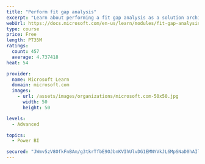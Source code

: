 ```yaml
---
title: "Perform fit gap analysis"
excerpt: "Learn about performing a fit gap analysis as a solution architect for Dynamics 365 and Microsoft Power Platform."
webUrl: https://docs.microsoft.com/en-us/learn/modules/fit-gap-analysis/
type: course
price: Free
length: PT35M
ratings:
  count: 457
  average: 4.737418
heat: 54

provider:
  name: Microsoft Learn
  domain: microsoft.com
  images:
    - url: /assets/images/organizations/microsoft.com-50x50.jpg
      width: 50
      height: 50

levels:
  - Advanced

topics:
  - Power BI

secured: "JWmv5zV8OfkFnBAm/g3tkrTfbE9OJbnKVIhUlvDG1EMNYVkJL6MpSNaD0hAIllXayA1mwgPmQue03cww/FGEvvosbJphmhCN+0SF+Kei+PXk990t5sxjf+ewuyTCezldgnlRM57460Va0yByncZNX05inMp73t65CCx0BS2HnOFbSIUWlmcZwkHT8tTDzUOogYDAIxyRa+orATb1nG28kG2sKfaKtqgdIudXx6dcp21HwMYBUrq0JVG4kueesfc97epUmPuDi2rjz41sqiQZEQK++mYz+wP9UTrgd8tXGAHiANn+sq0+ROCLtnwVqa8SJMxoBTAvzgEz4rBupjND/ndOsQNLAdapZZvbgWfm5+EWrkj5bvgxY5eRKjvnWnY55PDtffdW4I47jkafxjBDFddle5X13VHxRoCm4w5V3mQ=;dVZRSBiTNSTP1daaA+X/ew=="
---
```


